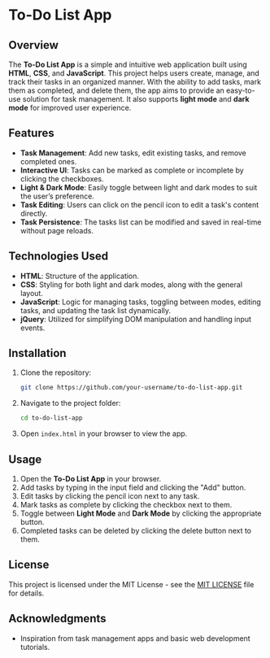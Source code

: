 # To-Do List App

## Overview

The **To-Do List App** is a simple and intuitive web application built using **HTML**, **CSS**, and **JavaScript**. This project helps users create, manage, and track their tasks in an organized manner. With the ability to add tasks, mark them as completed, and delete them, the app aims to provide an easy-to-use solution for task management. It also supports **light mode** and **dark mode** for improved user experience.

## Features

- **Task Management**: Add new tasks, edit existing tasks, and remove completed ones.
- **Interactive UI**: Tasks can be marked as complete or incomplete by clicking the checkboxes.
- **Light & Dark Mode**: Easily toggle between light and dark modes to suit the user’s preference.
- **Task Editing**: Users can click on the pencil icon to edit a task's content directly.
- **Task Persistence**: The tasks list can be modified and saved in real-time without page reloads.

## Technologies Used

- **HTML**: Structure of the application.
- **CSS**: Styling for both light and dark modes, along with the general layout.
- **JavaScript**: Logic for managing tasks, toggling between modes, editing tasks, and updating the task list dynamically.
- **jQuery**: Utilized for simplifying DOM manipulation and handling input events.

## Installation

1. Clone the repository:
    ```bash
    git clone https://github.com/your-username/to-do-list-app.git
    ```
2. Navigate to the project folder:
    ```bash
    cd to-do-list-app
    ```
3. Open `index.html` in your browser to view the app.

## Usage

1. Open the **To-Do List App** in your browser.
2. Add tasks by typing in the input field and clicking the "Add" button.
3. Edit tasks by clicking the pencil icon next to any task.
4. Mark tasks as complete by clicking the checkbox next to them.
5. Toggle between **Light Mode** and **Dark Mode** by clicking the appropriate button.
6. Completed tasks can be deleted by clicking the delete button next to them.

## License

This project is licensed under the MIT License - see the [MIT LICENSE](LICENSE.txt) file for details.

## Acknowledgments

- Inspiration from task management apps and basic web development tutorials.
